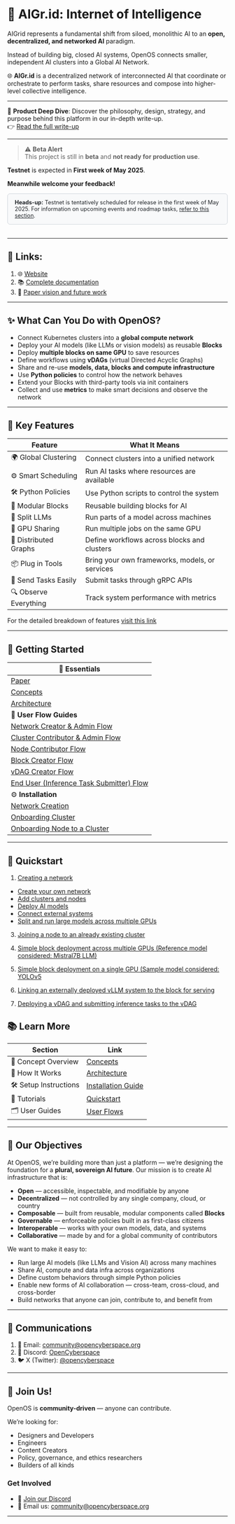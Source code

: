 # 🧠 **AIGr.id: Internet of Intelligence**
 
AIGrid represents a fundamental shift from siloed, monolithic AI to an **open, decentralized, and networked AI** paradigm.
 
Instead of building big, closed AI systems, OpenOS connects smaller, independent AI clusters into a Global AI Network.
 
 
🌐 **AIGr.id** is a decentralized network of interconnected AI that coordinate or orchestrate to perform tasks, share resources and compose into higher-level collective intelligence.
 
---

 📘 **Product Deep Dive**: Discover the philosophy, design, strategy, and purpose behind this platform in our in-depth write-up.  
👉 [Read the full write-up](https://aigridpaper.pages.dev)

---

> ⚠️ **Beta Alert**  
This project is still in **beta** and **not ready for production use**.  

**Testnet** is expected in **First week of May 2025**.

**Meanwhile welcome your feedback!**

<div style="background-color: #f8f9fa; color: #212529; padding: 12px 16px; border: 1px solid #ced4da; border-radius: 6px; font-size: 90%;">
  <strong>Heads-up:</strong> Testnet is tentatively scheduled for release in the first week of May 2025.  
  For information on upcoming events and roadmap tasks, <a href="https://github.com/OpenCyberspace/AIGr.id?tab=readme-ov-file#-upcoming-activities" style="color: #212529; text-decoration: underline;">refer to this section</a>.
</div>

<br>

---

## 🔗 Links:

1. 🌐 [Website](https://aigr.id)
2. 📚 [Complete documentation](https://docs.aigr.id)
3. 📝 [Paper vision and future work](https://resources.aigr.id)

---

## ✨ What Can You Do with OpenOS?

- Connect Kubernetes clusters into a **global compute network**
- Deploy your AI models (like LLMs or vision models) as reusable **Blocks**
- Deploy **multiple blocks on same GPU** to save resources
- Define workflows using **vDAGs** (virtual Directed Acyclic Graphs)
- Share and re-use **models, data, blocks and compute infrastructure**
- Use **Python policies** to control how the network behaves
- Extend your Blocks with third-party tools via init containers
- Collect and use **metrics** to make smart decisions and observe the network


---

## 🧰 Key Features

| Feature             | What It Means                                     |
|---------------------|---------------------------------------------------|
| 🌍 Global Clustering | Connect clusters into a unified network           |
| ⚙️ Smart Scheduling  | Run AI tasks where resources are available        |
| 🛠️ Python Policies   | Use Python scripts to control the system          |
| 🧱 Modular Blocks     | Reusable building blocks for AI                   |
| 🧠 Split LLMs        | Run parts of a model across machines              |
| 🧪 GPU Sharing       | Run multiple jobs on the same GPU                 |
| 🔗 Distributed Graphs | Define workflows across blocks and clusters |
| 📦 Plug in Tools     | Bring your own frameworks, models, or services    |
| 📡 Send Tasks Easily  | Submit tasks through gRPC APIs                   |
| 🔍 Observe Everything| Track system performance with metrics             |


For the detailed breakdown of features [visit this link](https://docs.aigr.id/#breakdown-of-features)

---

## 🚀 **Getting Started**


| 🧩 **Essentials**          |
|---------------------------|
| [Paper](https://resources.aigr.id)  |
| [Concepts](https://github.com/OpenCyberspace/OpenOS.AI-Documentation/tree/main/getting-started/concepts.md)  |
| [Architecture](https://github.com/OpenCyberspace/OpenOS.AI-Documentation/tree/main/arch.md)  |
| 🧭 **User Flow Guides**    |
| [Network Creator & Admin Flow](https://github.com/OpenCyberspace/OpenOS.AI-Documentation/tree/main/getting-started/userflow-network.md)  |
| [Cluster Contributor & Admin Flow](https://github.com/OpenCyberspace/OpenOS.AI-Documentation/tree/main/getting-started/userflow-cluster.md)  |
| [Node Contributor Flow](https://github.com/OpenCyberspace/OpenOS.AI-Documentation/tree/main/getting-started/useflow-node.md)  |
| [Block Creator Flow](https://github.com/OpenCyberspace/OpenOS.AI-Documentation/tree/main/getting-started/userflow-block.md)  |
| [vDAG Creator Flow](https://github.com/OpenCyberspace/OpenOS.AI-Documentation/tree/main/getting-started/useflow-vdag.md)  |
| [End User (Inference Task Submitter) Flow](https://github.com/OpenCyberspace/OpenOS.AI-Documentation/tree/main/getting-started/userflow-inference.md)  |
| ⚙️ **Installation**         |
| [Network Creation](https://github.com/OpenCyberspace/OpenOS.AI-Documentation/tree/main/installation/installation.md)  |
| [Onboarding Cluster](https://github.com/OpenCyberspace/OpenOS.AI-Documentation/tree/main/onboarding-notes/onboarding-cluster.md)  |
| [Onboarding Node to a Cluster](https://github.com/OpenCyberspace/OpenOS.AI-Documentation/tree/main/onboarding-notes/onboarding-node.md)  |



---

## 🚀 Quickstart

1. [Creating a network ](https://github.com/OpenCyberspace/OpenOS.AI-Documentation/tree/main/tutorial/tutorial.md#creating-a-new-network)

- [Create your own network](tutorial/tutorial.md#creating-a-new-network)
- [Add clusters and nodes](tutorial/tutorial.md#joining-a-cluster-to-an-existing-network)
- [Deploy AI models](tutorial/tutorial.md#steps-to-deploy-a-block)
- [Connect external systems](tutorial/tutorial.md#deploying-external-system-along-with-the-block-using-init-containers)
- [Split and run large models across multiple GPUs](tutorial/tutorial.md#splitting-llms-and-deploying-them-across-the-network-as-a-vdag)

3. [Joining a node to an already existing cluster](https://github.com/OpenCyberspace/OpenOS.AI-Documentation/tree/main/tutorial/tutorial.md#joining-a-node-to-an-already-existing-cluster)

4. [Simple block deployment across multiple GPUs (Reference model considered: Mistral7B LLM)](https://github.com/OpenCyberspace/OpenOS.AI-Documentation/tree/main/tutorial/tutorial.md#simple-block-deployment-across-multiple-gpus-reference-model-considered-mistral7b-llm)

5. [Simple block deployment on a single GPU (Sample model considered: YOLOv5](https://github.com/OpenCyberspace/OpenOS.AI-Documentation/tree/main/tutorial/tutorial.md#simple-block-deployment-on-a-single-gpu-sample-model-considered-yolov5)

6. [Linking an externally deployed vLLM system to the block for serving](https://github.com/OpenCyberspace/OpenOS.AI-Documentation/tree/main/tutorial/tutorial.md#deploying-a-vdag-and-submitting-inference-tasks-to-the-vdag)

7. [Deploying a vDAG and submitting inference tasks to the vDAG](https://github.com/OpenCyberspace/OpenOS.AI-Documentation/tree/main/tutorial/tutorial.md#deploying-a-vdag-and-submitting-inference-tasks-to-the-vdag)

## 📚 Learn More

| Section | Link |
|--------|------|
| 📄 Concept Overview | [Concepts](getting-started/concepts.md) |
| 🧭 How It Works | [Architecture](arch.md) |
| 🛠️ Setup Instructions | [Installation Guide](installation/installation.md) |
| 🧪 Tutorials | [Quickstart](tutorial/tutorial.md) |
| 🗂️ User Guides | [User Flows](getting-started/userflow-network.md) |

---

## 🎯 Our Objectives

At OpenOS, we’re building more than just a platform — we’re designing the foundation for a **plural, sovereign AI future**. Our mission is to create AI infrastructure that is:

- **Open** — accessible, inspectable, and modifiable by anyone  
- **Decentralized** — not controlled by any single company, cloud, or country  
- **Composable** — built from reusable, modular components called **Blocks**  
- **Governable** — enforceable policies built in as first-class citizens  
- **Interoperable** — works with your own models, data, and systems  
- **Collaborative** — made by and for a global community of contributors  

We want to make it easy to:

- Run large AI models (like LLMs and Vision AI) across many machines  
- Share AI, compute and data infra across organizations  
- Define custom behaviors through simple Python policies  
- Enable new forms of AI collaboration — cross-team, cross-cloud, and cross-border  
- Build networks that anyone can join, contribute to, and benefit from

---

## 📢 Communications

1. 📧 Email: [community@opencyberspace.org](mailto:community@opencyberspace.org)  
2. 💬 Discord: [OpenCyberspace](https://discord.gg/W24vZFNB)  
3. 🐦 X (Twitter): [@opencyberspace](https://x.com/opencyberspace)

---

## 🤝 Join Us!

OpenOS is **community-driven** — anyone can contribute.

We’re looking for:

- Designers and Developers
- Engineers
- Content Creators
- Policy, governance, and ethics researchers
- Builders of all kinds

### Get Involved

- 💬 [Join our Discord](https://discord.gg/W24vZFNB)  
- 📧 Email us: [community@opencyberspace.org](mailto:community@opencyberspace.org)

---
